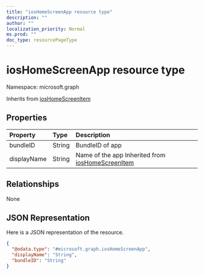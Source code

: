 ```yaml
---
title: "iosHomeScreenApp resource type"
description: ""
author: ""
localization_priority: Normal
ms.prod: ""
doc_type: resourcePageType
---
```


# iosHomeScreenApp resource type


Namespace: microsoft.graph




Inherits from [iosHomeScreenItem](../resources/ioshomescreenitem.md)

## Properties
|Property|Type|Description|
|:---|:---|:---|
|bundleID|String|BundleID of app|
|displayName|String|Name of the app Inherited from [iosHomeScreenItem](../resources/ioshomescreenitem.md)|

## Relationships
None

## JSON Representation
Here is a JSON representation of the resource.
<!-- {
  "blockType": "resource",
  "@odata.type": "microsoft.graph.iosHomeScreenApp"
}
-->
``` json
{
  "@odata.type": "#microsoft.graph.iosHomeScreenApp",
  "displayName": "String",
  "bundleID": "String"
}
```

